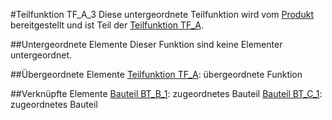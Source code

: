 #Teilfunktion TF_A_3
Diese untergeordnete Teilfunktion wird vom [Produkt](Produkt.md) bereitgestellt und ist Teil der [Teilfunktion TF_A](TF_A.md).

##Untergeordnete Elemente
Dieser Funktion sind keine Elementer untergeordnet.

##Übergeordnete Elemente
[Teilfunktion TF_A](TF_A.md): übergeordnete Funktion

##Verknüpfte Elemente
[Bauteil BT_B_1](BT_B_1.md): zugeordnetes Bauteil
[Bauteil BT_C_1](BT_C_1.md): zugeordnetes Bauteil
